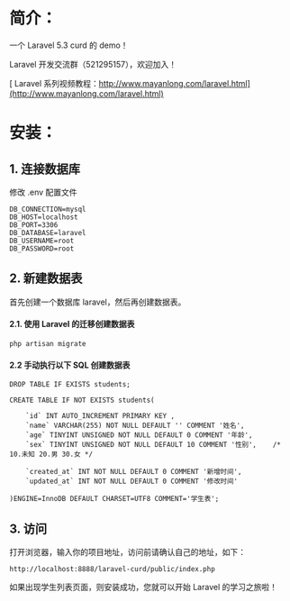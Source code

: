 # 简介：

一个 Laravel 5.3 curd 的 demo！

Laravel 开发交流群（521295157），欢迎加入！

[ Laravel 系列视频教程：http://www.mayanlong.com/laravel.html](http://www.mayanlong.com/laravel.html)


# 安装：

## 1. 连接数据库

修改 .env 配置文件

```
DB_CONNECTION=mysql
DB_HOST=localhost
DB_PORT=3306
DB_DATABASE=laravel
DB_USERNAME=root
DB_PASSWORD=root
```

## 2. 新建数据表

首先创建一个数据库 laravel，然后再创建数据表。

#### 2.1. 使用 Laravel 的迁移创建数据表

```
php artisan migrate
```

#### 2.2 手动执行以下 SQL 创建数据表

```
DROP TABLE IF EXISTS students;

CREATE TABLE IF NOT EXISTS students(

	`id` INT AUTO_INCREMENT PRIMARY KEY ,
	`name` VARCHAR(255) NOT NULL DEFAULT '' COMMENT '姓名',
	`age` TINYINT UNSIGNED NOT NULL DEFAULT 0 COMMENT '年龄',
	`sex` TINYINT UNSIGNED NOT NULL DEFAULT 10 COMMENT '性别',	/* 10.未知 20.男 30.女 */

	`created_at` INT NOT NULL DEFAULT 0 COMMENT '新增时间',
	`updated_at` INT NOT NULL DEFAULT 0 COMMENT '修改时间'

)ENGINE=InnoDB DEFAULT CHARSET=UTF8 COMMENT='学生表';
```

## 3. 访问

打开浏览器，输入你的项目地址，访问前请确认自己的地址，如下：

```
http://localhost:8888/laravel-curd/public/index.php
```

如果出现学生列表页面，则安装成功，您就可以开始 Laravel 的学习之旅啦！
